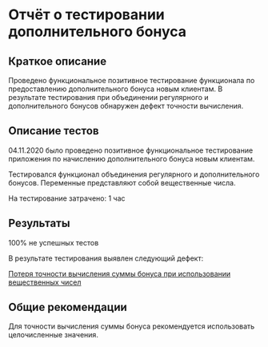 # Отчёт о тестировании дополнительного бонуса

## Краткое описание
Проведено функциональное позитивное тестирование функционала по предоставлению дополнительного бонуса новым клиентам. 
В результате тестирования при объединении регулярного и дополнительного бонусов обнаружен дефект точности вычисления. 

## Описание тестов
04.11.2020 было проведено позитивное функциональное тестирование приложения по начислению дополнительного бонуса новым клиентам. 

Тестировался функционал объединения регулярного и дополнительного бонусов. Переменные представляют собой вещественные числа.

На тестирование затрачено: 1 час

## Результаты
100% не успешных тестов

В результате тестирования выявлен следующий дефект:

[Потеря точности вычисления суммы бонуса при использовании вещественных чисел](https://github.com/A-Yu-Zhukova/2.2-Precision/issues/1)

## Общие рекомендации
Для точности вычисления суммы бонуса рекомендуется использовать целочисленные значения. 


